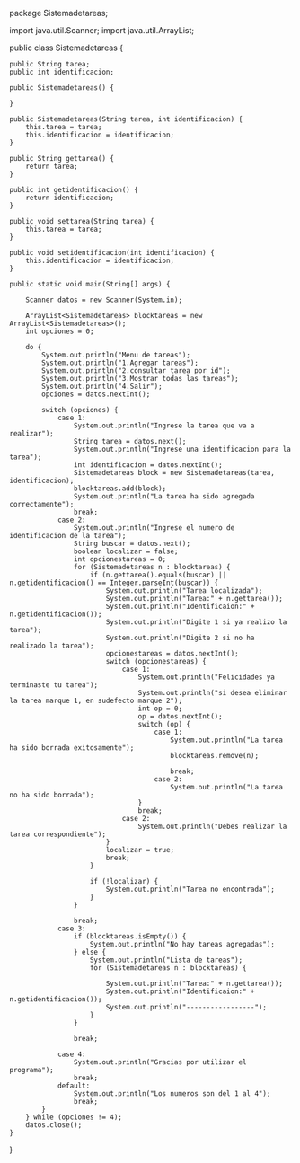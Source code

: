 package Sistemadetareas;

import java.util.Scanner;
import java.util.ArrayList;

public class Sistemadetareas {

    public String tarea;
    public int identificacion;

    public Sistemadetareas() {

    }

    public Sistemadetareas(String tarea, int identificacion) {
        this.tarea = tarea;
        this.identificacion = identificacion;
    }

    public String gettarea() {
        return tarea;
    }

    public int getidentificacion() {
        return identificacion;
    }

    public void settarea(String tarea) {
        this.tarea = tarea;
    }

    public void setidentificacion(int identificacion) {
        this.identificacion = identificacion;
    }

    public static void main(String[] args) {

        Scanner datos = new Scanner(System.in);

        ArrayList<Sistemadetareas> blocktareas = new ArrayList<Sistemadetareas>();
        int opciones = 0;

        do {
            System.out.println("Menu de tareas");
            System.out.println("1.Agregar tareas");
            System.out.println("2.consultar tarea por id");
            System.out.println("3.Mostrar todas las tareas");
            System.out.println("4.Salir");
            opciones = datos.nextInt();

            switch (opciones) {
                case 1:
                    System.out.println("Ingrese la tarea que va a realizar");
                    String tarea = datos.next();
                    System.out.println("Ingrese una identificacion para la tarea");
                    int identificacion = datos.nextInt();
                    Sistemadetareas block = new Sistemadetareas(tarea, identificacion);
                    blocktareas.add(block);
                    System.out.println("La tarea ha sido agregada correctamente");
                    break;
                case 2:
                    System.out.println("Ingrese el numero de identificacion de la tarea");
                    String buscar = datos.next();
                    boolean localizar = false;
                    int opcionestareas = 0;
                    for (Sistemadetareas n : blocktareas) {
                        if (n.gettarea().equals(buscar) || n.getidentificacion() == Integer.parseInt(buscar)) {
                            System.out.println("Tarea localizada");
                            System.out.println("Tarea:" + n.gettarea());
                            System.out.println("Identificaion:" + n.getidentificacion());
                            System.out.println("Digite 1 si ya realizo la tarea");
                            System.out.println("Digite 2 si no ha realizado la tarea");
                            opcionestareas = datos.nextInt();
                            switch (opcionestareas) {
                                case 1:
                                    System.out.println("Felicidades ya terminaste tu tarea");
                                    System.out.println("si desea eliminar la tarea marque 1, en sudefecto marque 2");
                                    int op = 0;
                                    op = datos.nextInt();
                                    switch (op) {
                                        case 1:
                                            System.out.println("La tarea ha sido borrada exitosamente");
                                            blocktareas.remove(n);

                                            break;
                                        case 2:
                                            System.out.println("La tarea no ha sido borrada");
                                    }
                                    break;
                                case 2:
                                    System.out.println("Debes realizar la tarea correspondiente");
                            }
                            localizar = true;
                            break;
                        }
                        
                        if (!localizar) {
                            System.out.println("Tarea no encontrada");
                        }
                    }

                    break;
                case 3:
                    if (blocktareas.isEmpty()) {
                        System.out.println("No hay tareas agregadas");
                    } else {
                        System.out.println("Lista de tareas");
                        for (Sistemadetareas n : blocktareas) {

                            System.out.println("Tarea:" + n.gettarea());
                            System.out.println("Identificaion:" + n.getidentificacion());
                            System.out.println("-----------------");
                        }
                    }

                    break;

                case 4:
                    System.out.println("Gracias por utilizar el programa");
                    break;
                default:
                    System.out.println("Los numeros son del 1 al 4");
                    break;
            }
        } while (opciones != 4);
        datos.close();
    }
}
